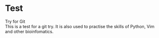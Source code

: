 # Test
Try for Git  
This is a test for a git try. It is also used to practise the skills of Python, Vim and other bioinfomatics.
